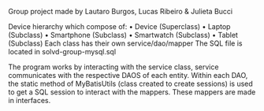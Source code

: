 Group project made by Lautaro Burgos, Lucas Ribeiro & Julieta Bucci

Device hierarchy which compose of:
• Device (Superclass)
• Laptop (Subclass)
• Smartphone (Subclass)
• Smartwatch (Subclass)
• Tablet (Subclass)
Each class has their own service/dao/mapper
The SQL file is located in solvd-group-mysql.sql

The program works by interacting with the service class, service communicates with the respective DAOS of each entity. Within each DAO, the static method of MyBatisUtils (class created to create sessions) is used to get a SQL session to interact with the mappers. These mappers are made in interfaces.
